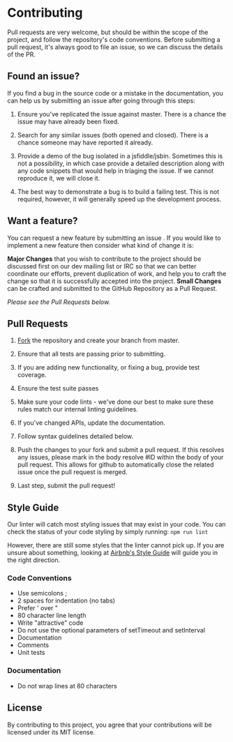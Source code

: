 # Contributing

Pull requests are very welcome, but should be within the scope of the project, and follow the repository's code conventions. Before submitting a
pull request, it's always good to file an issue, so we can discuss the details of the PR.

## Found an issue?

If you find a bug in the source code or a mistake in the documentation, you can help us by submitting an issue after going through this steps:

1. Ensure you've replicated the issue against master. There is a chance the issue may have already been fixed.

2. Search for any similar issues (both opened and closed). There is a chance someone may have reported it already.

3. Provide a demo of the bug isolated in a jsfiddle/jsbin. Sometimes this is not a possibility, in which case provide a detailed description along
   with any code snippets that would help in triaging the issue. If we cannot reproduce it, we will close it.

4. The best way to demonstrate a bug is to build a failing test. This is not required, however, it will generally speed up the development process.

## Want a feature?

You can request a new feature by submitting an issue . If you would like to implement a new feature then consider what kind of change it is:

**Major Changes** that you wish to contribute to the project should be discussed first on our dev mailing list or IRC so that we can better coordinate our efforts, prevent duplication of work, and help you to craft the change so that it is successfully accepted into the project.
**Small Changes** can be crafted and submitted to the GitHub Repository as a Pull Request.

*Please see the Pull Requests below.*

## Pull Requests

1. [Fork](https://github.com/wadetandy/rollup-typescript-mocha-template/fork/) the repository and create your branch from master.

2. Ensure that all tests are passing prior to submitting.

3. If you are adding new functionality, or fixing a bug, provide test coverage.

4. Ensure the test suite passes

5. Make sure your code lints - we've done our best to make sure these rules match our internal linting guidelines.

6. If you've changed APIs, update the documentation.

7. Follow syntax guidelines detailed below.

8. Push the changes to your fork and submit a pull request. If this resolves any issues, please mark in the body resolve #ID within the body of your pull request.
   This allows for github to automatically close the related issue once the pull request is merged.

9. Last step, submit the pull request!

## Style Guide

Our linter will catch most styling issues that may exist in your code. You can check the status of your code styling by simply running: `npm run lint`

However, there are still some styles that the linter cannot pick up. If you are unsure about something, looking at [Airbnb's Style Guide](https://github.com/airbnb/javascript)
will guide you in the right direction.

### Code Conventions

* Use semicolons ;
* 2 spaces for indentation (no tabs)
* Prefer ' over "
* 80 character line length
* Write "attractive" code
* Do not use the optional parameters of setTimeout and setInterval
* Documentation
* Comments
* Unit tests

### Documentation

* Do not wrap lines at 80 characters

## License

By contributing to this project, you agree that your contributions will be licensed under its MIT license.